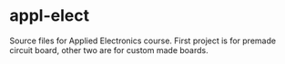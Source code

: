 # appl-elect
Source files for Applied Electronics course.
First project is for premade circuit board, other two are for custom made boards.
